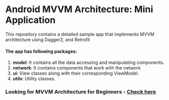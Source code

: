 # Android MVVM Architecture: Mini Application

This repository contains a detailed sample app that implements MVVM architecture using Dagger2, and Retrofit 

#### The app has following packages:
1. **model**: It contains all the data accessing and manipulating components.
2. **network**: It contains components that work with the network    
3. **ui**: View classes along with their corresponding ViewModel.
4. **utils**: Utility classes.


### Looking for MVVM Architecture for Beginners - [Check here](https://github.com/MindorksOpenSource/MVVM-Architecture-Android-Beginners)